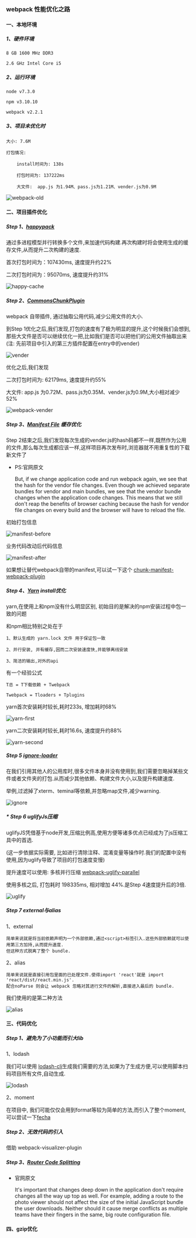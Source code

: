 ### webpack 性能优化之路
#### 一、本地环境
##### 1、硬件环境

    8 GB 1600 MHz DDR3

    2.6 GHz Intel Core i5

##### 2、运行环境

    node v7.3.0

    npm v3.10.10

    webpack v2.2.1

##### 3、项目未优化时

    大小: 7.6M

    打包情况:

        install时间为: 138s

        打包时间为: 137222ms

        大文件:  app.js 为1.94M、pass.js为1.21M、vender.js为0.9M


![webpack-old](./webpack-old.png)


#### 二、项目插件优化
##### Step 1、[happypack](https://github.com/amireh/happypack)

通过多进程模型并行转换多个文件,来加速代码构建.再次构建时将会使用生成的缓存文件,从而提升二次构建的速度.

首次打包时间为：107430ms, 速度提升约22%

二次打包时间为：95070ms, 速度提升约31%

![happy-cache](./happy-cache.png)

##### Step 2、[CommonsChunkPlugin](https://webpack.js.org/plugins/commons-chunk-plugin/)

webpack 自带插件, 通过抽取公用代码,减少公用文件的大小.

到Step 1优化之后,我们发现,打包的速度有了极为明显的提升,这个时候我们会想到,那些大文件是否可以继续优化一把,比如我们是否可以把他们的公用文件抽取出来(注: 先前项目中引入的第三方插件配置在entry中的vender)

![vender](./vender.png)

优化之后,我们发现

二次打包时间为: 62179ms, 速度提升约55%

大文件:  app.js 为0.72M、pass.js为0.35M、vender.js为0.9M,大小相对减少 52%

![webpack-vender](./webpack-vender.png)

##### Step 3、[Manifest File](https://webpack.js.org/guides/code-splitting-libraries/#manifest-file) 缓存优化

Step 2结束之后,我们发现每次生成的vender.js的hash码都不一样,既然作为公用的文件,那么每次生成都应该一样,这样项目再次发布时,浏览器就不用重复性的下载新文件了

 *  PS:官网原文

    But, if we change application code and run webpack again, we see that the hash for the vendor file changes. Even though we achieved separate bundles for vendor and main bundles, we see that the vendor bundle changes when the application code changes. This means that we still don't reap the benefits of browser caching because the hash for vendor file changes on every build and the browser will have to reload the file.

初始打包信息

![manifest-before](./manifest-before.png)

业务代码改动后代码信息

![manifest-after](./manifest-after.png)

如果想让替代webpack自带的manifest,可以试一下这个 [chunk-manifest-webpack-plugin](https://github.com/soundcloud/chunk-manifest-webpack-plugin)

##### Step 4、[Yarn](https://webpack.js.org/guides/code-splitting-libraries/#manifest-file) install优化
yarn,在使用上和npm没有什么明显区别, 初始目的是解决的npm安装过程中包一致的问题

和npm相比特别之处在于

    1、默认生成的 yarn.lock 文件 用于保证包一致

    2、并行安装, 并有缓存,因而二次安装速度快,并能够离线安装

    3、简洁的输出,对外的api

有一个经验公式

    T总 = T下载依赖 + Twebpack

    Twebpack = Tloaders + Tplugins

yarn首次安装耗时较长,耗时233s, 增加耗时68%

![yarn-first](./yarn-first.png)

yarn二次安装耗时较长,耗时16.6s, 速度提升约88%

![yarn-second](./yarn-second.png)

##### Step 5 [ignore-loader](https://github.com/cherrry/ignore-loader)
在我们引用其他人的公用库时,很多文件本身并没有使用到,我们需要忽略掉某些文件或者文件夹的打包.从而减少其他依赖、构建文件大小,以及提升构建速度.

举例,过滤掉了xterm、teminal等依赖,并忽略map文件,减少warning.

![ignore](./ignore.png)

##### * Step 6 uglifyJs压缩
uglifyJS凭借基于node开发,压缩比例高,使用方便等诸多优点已经成为了js压缩工具中的首选.

(这一步依据实际需要, 比如进行清除注释、混淆变量等操作时.我们的配置中没有使用,因为uglify导致了项目的打包速度变慢)

提升速度可以使用:
多核并行压缩 [webpack-uglify-parallel](https://github.com/tradingview/webpack-uglify-parallel)

使用多核之后, 打包耗时 198335ms, 相对增加 44%.是Step 4速度提升后的3倍.

![uglify](./uglify.png)

##### Step 7 external与alias
1、external 

    简单来说就是将当前依赖声明为一个外部依赖,通过<script>标签引入.这些外部依赖就可以使用第三方加持,从而提升速度.
    但这种方式脱离了整个 bundle.

2、alias 

    简单来说就是直接引用包里面的已处理文件.使得import 'react'就是 import 'react/dist/react.min.js'.
    配合noParse 则会让 webpack 忽略对其进行文件的解析,直接进入最后的 bundle.

我们使用的是第二种方法

![alias](./alias.png)

#### 三、代码优化

##### Step 1、避免为了小功能而引大lib

1、lodash

我们可以使用 [lodash-cli](https://lodash.com/custom-builds)生成我们需要的方法,如果为了生成方便,可以使用脚本扫码项目所有文件,自动生成.

![lodash](./lodash.png)

2、moment

在项目中, 我们可能仅仅会用到format等较为简单的方法,而引入了整个moment,可以尝试一下[fecha](https://github.com/taylorhakes/fecha)

##### Step 2、无效代码的引入
借助 webpack-visualizer-plugin

##### Step 3、[Router Code Splitting](https://github.com/ReactTraining/react-router/blob/v3/docs/guides/DynamicRouting.md)

*   官网原文

    It's important that changes deep down in the application don't require changes all the way up top as well. For example, adding a route to the photo viewer should not affect the size of the initial JavaScript bundle the user downloads. Neither should it cause merge conflicts as multiple teams have their fingers in the same, big route configuration file.

#### 四、gzip优化
